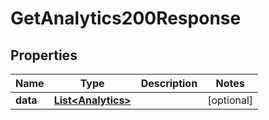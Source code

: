 

# GetAnalytics200Response


## Properties

| Name | Type | Description | Notes |
|------------ | ------------- | ------------- | -------------|
|**data** | [**List&lt;Analytics&gt;**](Analytics.md) |  |  [optional] |



